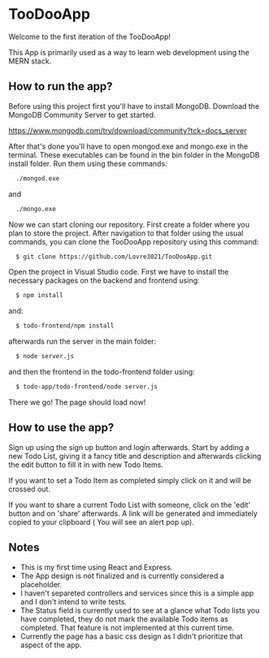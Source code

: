 
# TooDooApp

Welcome to the first iteration of the TooDooApp!

This App is primarily used as a way to learn web development using the MERN stack.




## How to run the app?

Before using this project first you'll have to install MongoDB. Download the MongoDB Community Server to get started.

https://www.mongodb.com/try/download/community?tck=docs_server

After that's done you'll have to open mongod.exe and mongo.exe in the terminal. These executables can be found in the bin folder in the MongoDB install folder. Run them using these commands: 

```bash
  ./mongod.exe
```
and

```bash
  ./mongo.exe
```
Now we can start cloning our repository. First create a folder where you plan to store the project. After navigation to that folder using the usual commands, you can clone the TooDooApp repository using this command:

```bash
  $ git clone https://github.com/Lovre3021/TooDooApp.git
```
Open the project in Visual Studio code. First we have to install the necessary packages on the backend and frontend using:

```bash
  $ npm install
```
and:

```bash
  $ todo-frontend/npm install
```

afterwards run the server in the main folder:

```bash
  $ node server.js
```
and then the frontend in the todo-frontend folder using:

```bash
  $ todo-app/todo-frontend/node server.js
```

There we go! The page should load now!


## How to use the app?
Sign up using the sign up button and login afterwards. Start by adding a new Todo List, giving it a fancy title and description and afterwards clicking the edit button to fill it in with new Todo Items.

If you want to set a Todo Item as completed simply click on it and will be crossed out.

If you want to share a current Todo List with someone, click on the 'edit' button and on 'share' afterwards. A link will be generated and immediately copied to your clipboard ( You will see an alert pop up).
## Notes

* This is my first time using React and Express.
* The App design is not finalized and is currently considered a placeholder.
* I haven't separeted controllers and services since this is a simple app and I don't intend to write tests.
* The Status field is currently used to see at a glance what Todo lists you have completed, they do not mark the available Todo items as completed. That feature is not implemented at this current time.
* Currently the page has a basic css design as I didn't prioritize that aspect of the app.
